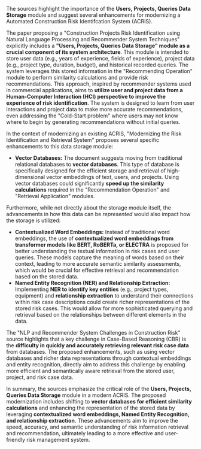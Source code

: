The sources highlight the importance of the **Users, Projects, Queries Data Storage** module and suggest several enhancements for modernizing a Automated Construction Risk Identifcation System (ACRIS).

The paper proposing a "Construction Projects Risk Identification using Natural Language Processing and Recommender System Techniques" explicitly includes a **"Users, Projects, Queries Data Storage" module as a crucial component of its system architecture**. This module is intended to store user data (e.g., years of experience, fields of experience), project data (e.g., project type, duration, budget), and historical recorded queries. The system leverages this stored information in the "Recommending Operation" module to perform similarity calculations and provide risk recommendations. This approach, inspired by recommender systems used in commercial applications, aims to **utilize user and project data from a Human-Computer Interaction (HCI) perspective to improve the experience of risk identification**. The system is designed to learn from user interactions and project data to make more accurate recommendations, even addressing the "Cold-Start problem" where users may not know where to begin by generating recommendations without initial queries.

In the context of modernizing an existing ACRIS, "Modernizing the Risk Identification and Retrieval System" proposes several specific enhancements to this data storage module:

* **Vector Databases:** The document suggests moving from traditional relational databases to **vector databases**. This type of database is specifically designed for the efficient storage and retrieval of high-dimensional vector embeddings of text, users, and projects. Using vector databases could significantly **speed up the similarity calculations** required in the "Recommendation Operation" and "Retrieval Application" modules.

Furthermore, while not directly about the storage module itself, the advancements in how this data can be *represented* would also impact how the storage is utilized:

* **Contextualized Word Embeddings:** Instead of traditional word embeddings, the use of **contextualized word embeddings from transformer models like BERT, RoBERTa, or ELECTRA** is proposed for better understanding the textual information in risk cases and user queries. These models capture the meaning of words based on their context, leading to more accurate semantic similarity assessments, which would be crucial for effective retrieval and recommendation based on the stored data.
* **Named Entity Recognition (NER) and Relationship Extraction:** Implementing **NER to identify key entities** (e.g., project types, equipment) and **relationship extraction** to understand their connections within risk case descriptions could create richer representations of the stored risk cases. This would allow for more sophisticated querying and retrieval based on the relationships between different elements in the data.

The "NLP and Recommender System Challenges in Construction Risk" source highlights that a key challenge in Case-Based Reasoning (CBR) is the **difficulty in quickly and accurately retrieving relevant risk case data** from databases. The proposed enhancements, such as using vector databases and richer data representations through contextual embeddings and entity recognition, directly aim to address this challenge by enabling more efficient and semantically aware retrieval from the stored user, project, and risk case data.

In summary, the sources emphasize the critical role of the **Users, Projects, Queries Data Storage** module in a modern ACRIS. The proposed modernization includes shifting to **vector databases for efficient similarity calculations** and enhancing the representation of the stored data by leveraging **contextualized word embeddings, Named Entity Recognition, and relationship extraction**. These advancements aim to improve the speed, accuracy, and semantic understanding of risk information retrieval and recommendation, ultimately leading to a more effective and user-friendly risk management system.
